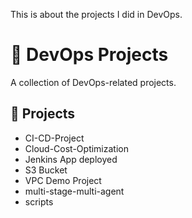 This is about the projects I did in DevOps.
# 🚀 DevOps Projects

A collection of DevOps-related projects.

## 📁 Projects

- CI-CD-Project
- Cloud-Cost-Optimization
- Jenkins App deployed
- S3 Bucket
- VPC Demo Project
- multi-stage-multi-agent
- scripts
